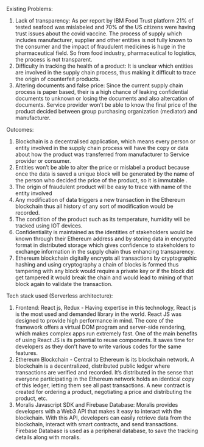 Existing Problems:
1. Lack of transparency: As per report by IBM Food Trust platform 21% of tested
seafood was mislabeled and 70% of the US citizens were having trust issues about the
covid vaccine. The process of supply which includes manufacturer, supplier and other
entities is not fully known to the consumer and the impact of fraudulent medicines is huge
in the pharmaceutical field. So from food industry, pharmaceutical to logistics, the process
is not transparent.
2. Difficulty in tracking the health of a product: It is unclear which entities are involved in
the supply chain process, thus making it difficult to trace the origin of counterfeit products.
3. Altering documents and false price: Since the current supply chain process is paper
based, their is a high chance of leaking confidential documents to unknown or losing the
documents and also altercation of documents. Service provider won’t be able to know the
final price of the product decided between group purchasing organization (mediator) and
manufacturer.

Outcomes:
1. Blockchain is a decentralised application, which means every person or entity involved
in the supply chain process will have the copy or data about how the product was
transferred from manufacturer to Service provider or consumer.
2. Entities won’t be able to alter the price or mislabel a product because once the data is
saved a unique block will be generated by the name of the person who decided the price
of the product, so it is immutable .
3. The origin of fraudulent product will be easy to trace with name of the entity involved
4. Any modification of data triggers a new transaction in the Ethereum blockchain thus all
history of any sort of modification would be recorded.
5. The condition of the product such as its temperature, humidity will be tracked using IOT
devices.
6. Confidentiality is maintained as the identities of stakeholders would be known through
their Ethereum address and by storing data in encrypted format in distributed storage
which gives confidence to stakeholders to exchange information in the supply chain thus
enhancing transparency.
7. Ethereum blockchain digitally encrypts all transactions by cryptographic hashing and
using cryptography a chain of blocks is formed thus tampering with any block would
require a private key or if the block did get tampered it would break the chain and would
lead to mining of that block again to validate the transaction.

Tech stack used (Serverless architecture):
1. Frontend: React js, Redux - Having expertise in this technology, React js is the most
used and demanded library in the world. React JS was designed to provide high
performance in mind. The core of the framework offers a virtual DOM program and
server-side rendering, which makes complex apps run extremely fast. One
of the main benefits of using React JS is its potential to reuse components. It
saves time for developers as they don’t have to write various codes for the same
features.
2. Ethereum Blockchain - Central to Ethereum is its blockchain network. A blockchain is
a decentralized, distributed public ledger where transactions are verified and
recorded. It’s distributed in the sense that everyone participating in the Ethereum
network holds an identical copy of this ledger, letting them see all past
transactions. A new contract is created for ordering a product, negotiating a price
and distributing the product, etc.
3. Moralis Javascript SDK and Firebase Database: Moralis provides developers with a
Web3 API that makes it easy to interact with the blockchain. With this API,
developers can easily retrieve data from the blockchain, interact with smart
contracts, and send transactions. Firebase Database is used as a peripheral
database, to save the tracking details along with moralis.

